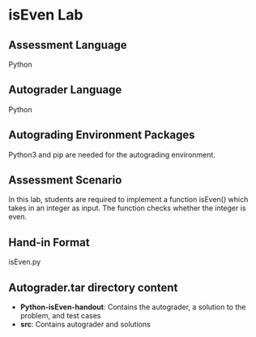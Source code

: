 <h1>isEven Lab</h1>

<h2>Assessment Language</h2>
Python

<h2>Autograder Language</h2>
Python

<h2>Autograding Environment Packages</h2>
Python3 and pip are needed for the autograding environment.

<h2>Assessment Scenario</h2>
In this lab, students are required to implement a function isEven() 
which takes in an integer as input.
The function checks whether the integer is even.

<h2>Hand-in Format</h2>
isEven.py

<h2>Autograder.tar directory content</h2>

- **Python-isEven-handout**: Contains the autograder, a solution to the problem, and test cases
- **src**: Contains autograder and solutions
